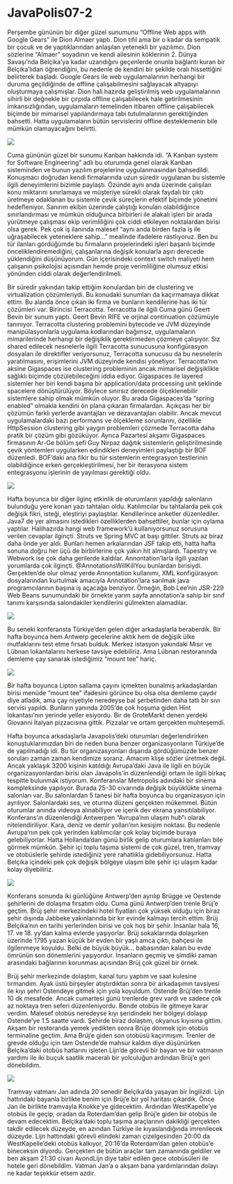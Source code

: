 # JavaPolis07-2
Perşembe gününün bir diğer güzel sunumunu “Offline Web apps with Google Gears” ile Dion Almaer yaptı. Dion tıfıl ama bir 
o kadar da sempatik bir çocuk ve de yaptıklarından anlaşılan yetenekli bir yazılımcı. Dion sözlerine “Almaer” soyadının 
ve kendi ailesinin köklerinin 2. Dünya Savaşı’nda Belçika’ya kadar uzandığını geçenlerde onunla bağlantı kuran bir 
Belçika’lıdan öğrendiğini, bu nedenle de kendini bir şekilde oralı hissettiğini belirterek başladı. Google Gears ile web 
uygulamalarının herhangi bir duruma geçildiğinde de offline çalışabilmesini sağlayacak altyapıyı oluşturmaya çalışmışlar. 
Dion hali hazırda geliştirilmiş web uygulamalarının sihirli bir değnekle bir çırpıda offline çalışabilecek hale getirilmesinin 
imkansızlığından, uygulamaların temelinden itibaren offline çalışabilecek biçimde bir mimarisel yapılandırmaya tabi 
tutulmalarının gerektiğinden bahsetti. Hatta uygulamaların bütün servislerini offline desteklemenin bile mümkün olamayacağını 
belirtti.

![](http://kenansevindik.com/assets/images/jp07_3.jpeg)

Cuma gününün güzel bir sunumu Kanban hakkında idi. “A Kanban system for Software Engineering” adlı bu oturumda genel olarak 
Kanban sisteminden ve bunun yazılım projelerine uygulanmasından bahsedildi. Konuşmacı doğrudan kendi firmalarında uzun süredir 
uygulanan bu sistemle ilgili deneyimlerini bizimle paylaştı. Özünde aynı anda üzerinde çalışılan konu miktarını sınırlamaya 
ve müşteriye sürekli olarak faydalı bir çıktı üretmeye odaklanan bu sistemle çevik süreçlerin efektif biçimde yönetimi 
hedefleniyor. Sanırım ekibin üzerinde çalıştığı konuları olabildiğince sınırlandırması ve mümkün olduğunca birbirleri ile 
alakalı işleri bir arada yürütmeye çalışması ekip verimliliğini çok ciddi etkileyen noktalardan birisi olsa gerek. Pek çok 
iş ilanında malesef “aynı anda birden fazla iş ile uğraşabilecek yeteneklere sahip…” mealinde ifadelere rastlıyoruz. Ben 
bu tür ilanları gördüğümde bu firmaların projelerindeki işleri başarılı biçimde önceliklendiremediğini, çalışanlarına 
değişik konularla aşırı derecede yüklendiğini düşünüyorum. Gün içerisindeki context switch maliyeti hem çalışanın psikolojisi 
açısından hemde proje verimliliğine olumsuz etkisi yönünden ciddi olarak değerlendirilmeli.

Bir süredir yakından takip ettiğim konulardan biri de clustering ve virtualization çözümleriydi. Bu konudaki sunumları da 
kaçırmamaya dikkat ettim. Bu alanda önce çıkan iki firma ve bunların kendilerine has iki tür çözümleri var. Birincisi 
Terracotta. Terracotta ile ilgili Cuma günü Geert Bevin bir sunum yaptı. Geert Bevin RIFE ve orjinal continuation çözümüyle 
tanınıyor. Terracotta clustering problemini bytecode ve JVM düzeyinde manipülasyonlarla uygulama kodlarından bağımsız, 
uygulamaların mimarilerinde herhangi bir değişiklik gerektirmeden çözmeye çalışıyor. Siz shared edilecek nesnelerle ilgili 
Terracotta sunucusuna konfigürasyon dosyaları ile direktifler veriyorsunuz, Terracotta sunucusu da bu nesnelerin yaratılmasını, 
erişimlerini JVM düzeyinde kendisi yönetiyor. Terracotta’nın aksine Gigaspaces ise clustering probleminin ancak mimarisel 
değişiklikle sağlıklı biçimde çözülebileceğini iddia ediyor. Gigaspaces ile layered sistemler her biri kendi başına bir 
application/data processing unit şeklinde spacelere dönüştürülüyor. Böylece sınırsız derecede ölçeklenebilir sistemlere 
sahip olmak mümkün oluyor. Bu arada Gigaspaces’da “spring enabled” olmakla kendini ön plana çıkaran firmalardan. Açıkçası 
her bir çözümün farklı yerlerde avantajları ve dezavantajları olabilir. Ancak mevcut uygulamalardaki bazı performans ve 
ölçekleme sorunlarını, özellikle HttpSession clustering gibi yaygın problemleri çözmede Terracotta daha pratik bir çözüm 
gibi gözüküyor. Ayrıca Pazartesi akşamı Gigaspaces firmasının Ar-Ge bölüm şefi Guy Nirpaz dağıtık sistemlerin geliştirilmesinde 
çevik yöntemleri uygularken edindikleri deneyimleri paylaştığı bir BOF düzenledi. BOF’daki ana fikir bu tür sistemlerin 
entegrasyon testlerinin olabildiğince erken gerçekleştirilmesi, her bir iterasyona sistem entegrasyonu işlerinin de yayılması 
gerektiği oldu.

![](http://kenansevindik.com/assets/images/jp07_4.jpeg)

Hafta boyunca bir diğer ilginç etkinlik de oturumların yapıldığı salonların bulunduğu yere konan yazı tahtaları oldu. 
Katılımcılar bu tahtalarda pek çok değişik fikri, isteği, eleştiriyi paylaştılar. Kendilerince anketler düzenlediler. 
Java7 de yer almasını istedikleri özelliklerden bahsettiler, bunlar için oylama yaptılar. Halihazırda hangi web framework’ü 
kullanıyorsunuz sorusuna verilen cevaplar ilginçti. Struts ve Spring MVC at başı gittiler. Struts az biraz daha önde yer aldı. 
Bunları hemen arkalarından JSF takip etti, hatta hafta sonuna doğru her üçü de birbirlerine çok yakın hit almışlardı. 
Tapestry ve Webwork ise çok daha gerilerde kaldılar. Annontation’larla ilgili yazılan yorumlarda çok ilginçti. 
@AnnotationsWillKillYou bunlardan birisiydi. Gerçekten’de olur olmaz yerde Annontation kullanımı, XML konfigürasyon 
dosyalarından kurtulmak amacıyla Annotation’lara sarılmak java programcılarının başına iş açacağa benziyor. Örneğin, 
Bob Lee’nin JSR-229 Web Beans sunumundaki bir örnekte yarım sayfa annotation’a sahip bir sınıf tanımı karşısında salondakiler 
kendilerini gülmekten alamadılar.

![](http://kenansevindik.com/assets/images/jp07_mint_tea.jpeg)

Bu seneki konferansta Türkiye’den gelen diğer arkadaşlarla beraberdik. Bir hafta boyunca hem Antwerp gecelerine aktık hem 
de değişik ülke mutfaklarını test etme fırsatı bulduk. Merkez istasyon yakındaki Mısır ve Lübnan lokantalarını herkese 
tavsiye edebiliriz. Ama Lübnan restoranında demleme çay sanarak istediğimiz “mount tee” hariç.

![](http://kenansevindik.com/assets/images/jp07_friends.jpeg)

Bir hafta boyunca Lipton sallama çayını içmekten bunalmış arkadaşlardan birisi menüde “mount tee” ifadesini görünce bu 
olsa olsa demleme çaydır diye atladık, ama çay niyetiyle neredeyse bal şerbetinden daha tatlı bir sıvı servisi yapıldı. 
Bunların yanında 2005’de çok hoşuma giden Hint lokantası'nın yerinde yeller esiyordu. Bir de GroteMarkt denen yerdeki 
Giovanni İtalyan pizzacısına gittik. Pizzalar ve ortam gerçekten muhteşemdi.

Hafta boyunca arkadaşlarla Javapolis’deki oturumları değerlendirirken konuştuklarımızdan biri de neden buna benzer 
organizasyonların Türkiye’de de yapılmadığı idi. Bu tür organizasyonları dışarıda gördüğümüzde benzer soruları zaman zaman 
kendimize sorarız. Amacım klişe sözler üretmek değil. Ancak yaklaşık 3200 kişinin katıldığı Avrupa’daki Java ile ilgili 
en büyük organizasyonlardan birisi olan Javapolis’in düzenlendiği ortam ile ilgili birkaç tespitte bulunmak istiyorum. 
Konferanslar Metropolis adındaki bir sinema kompleksinde yapılıyor. Burada 25-30 civarında değişik büyüklükte sinema 
salonları var. Bu salonlardan 5 tanesi bir hafta boyunca bu organizasyon için ayrılıyor. Salonlardaki ses, ve oturma düzeni 
gerçekten mükemmel. Bütün oturumlar anında videoya alınabiliyor ve içerik dev ekrana yansıtılabiliyor. Konferans’ın 
düzenlendiği Antwerpen “Avrupa’nın ulaşım hub”ı olarak nitelendiriliyor. Kara, deniz ve demir yolları’nın kesişim noktası. 
Bu nedenle Avrupa’nın pek çok yerinden katılımcılar çok kolay biçimde buraya gelebiliyorlar. Hatta Hollanda’dan günü birlik 
gelip oturumlara katılanları bile görmek mümkün. Şehir içi toplu taşıma sistemi de çok güzel, tren, tramvay ve otobüslerle 
şehirde istediğiniz yere rahatlıkla gidebiliyorsunuz. Hatta Belçika içindeki pek çok değişik bölgeye ulaşım bile şehir içi 
ulaşım kadar kolay diyebiliriz.

![](http://kenansevindik.com/assets/images/jp07_brugge.jpeg)

Konferans sonunda iki günlüğüne Antwerp’den ayrılıp Brügge ve Oestende şehirlerini de dolaşma fırsatım oldu. Cuma günü 
Antwerp’den trenle Brüj’e geçtim. Brüj şehir merkezindeki hotel fiyatları çok yüksek olduğu için biraz şehir dışında 
Jabbeke yakınlarında bir kır evinde kalmayı tercih ettim. Brüj Belçika’nın en tarihi yerlerinden birisi ve çok hoş bir 
şehir. İnsanlar hala 16, 17. ve 18. yy’dan kalma evlerde yaşıyorlar. Brüj sokaklarında dolaşırken üzerinde 1795 yazan 
küçük bir evden bir yaşlı amca çıktı, bahçesi ile ilgilenmeye koyuldu. Belki de büyük büyük… babasından kalan bu evde 
ömrünün son dönemlerini yaşıyordur. İnsanların geçmiş ve şimdiki zaman arasındaki bağlarının korunması açısından Brüj 
çok güzel bir örnek.

Brüj şehir merkezinde dolaştım, kanal turu yaptım ve saat kulesine tırmandım. Ayak üstü birşeyler atıştırdıktan sonra bir 
arkadaşımın tavsiyesi ile kıyı şehri Ostendeye gitmek için yola koyuldum. Ostende Brüj’den trenle 10 dk mesafede. Ancak 
cumartesi günü trenlerde grev vardı ve sadece çok az noktaya tren seferi düzenleniyordu. Bende otobüs ile gitmeye karar 
verdim. Malesef otobüs neredeyse kıyı şeridindeki her bölgeyi dolaşıp Ostende’ye 1.5 saatte vardı. Şehirde biraz dolaştım, 
okyanus kıyısına gittim. Akşam bir restoranda yemek yedikten sonra Brüje dönmek için otobüs terminaline geçtim. Ama Brüj’e 
giden son otobüsü kaçırmışım. Trenler de grevde olduğu için tam Ostende’de mahsur kaldım diye düşünürken Belçika’daki 
otobüs hatlarını işleten Lijn’de görevli bir bayan ve bir vatmanın yardımı ile iki buçuk saatlik maceralı bir yolculuğun 
ardından Brüj’e geri dönebildim.

![](http://kenansevindik.com/assets/images/jp07_me_jan.jpeg)

Tramvay vatmanı Jan adında 20 senedir Belçika’da yaşayan bir İngilizdi. Lijn hattındaki bayanla birlikte benim için Brüj’e 
bir yol haritası çıkardık. Önce Jan ile birlikte tramvayla Knokke’ye gidecektim. Ardından WestKapelle’ye otobüs ile geçip,
oradan da Roterdam’dan gelip Brüj’e giden bir otobüs ile devam edecektim. Belçika’daki toplu taşıma araçlarının dakikliği 
gerçekten takdir edilecek düzeyde, en azından Türkiye ile kıyaslandığında imrenilecek düzeyde. Lijn hattındaki görevli 
elindeki zaman çizelgesinden 20:00 da WestKapelle’deki otobüs kalkıyor, 20:16’da Roterdam’dan gelen otobüs’e bineceksin 
diyordu. Gerçekten de bütün araçlar tam zamanında geldiler ve ben akşam 21:30 civarı AvondLijn diye tabir edilen gece 
otobüsüleri ile hotele geri dönebildim. Vatman Jan’a o akşam bana yardımlarından dolayı ne kadar teşekkür etsem azdır.
